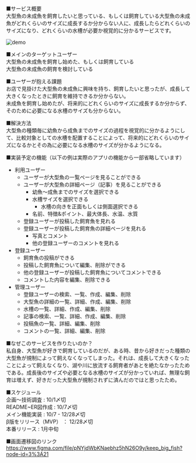 ■サービス概要<br>
	大型魚の未成魚を飼育したいと思っている、もしくは飼育している大型魚の未成魚がどれくらいのサイズに成長するか分からない人に、成長したらどれくらいのサイズになり、どれくらいの水槽が必要か視覚的に分かるサービスです。
	
![demo](https://user-images.githubusercontent.com/96031766/235355024-8e80fe44-1449-490f-a2e5-15bbf3db71bc.gif)

■メインのターゲットユーザー<br>
	大型魚の未成魚を飼育し始めた、もしくは飼育している<br>
	大型魚の未成魚の飼育を検討している

■ユーザーが抱える課題<br>
	お店で見掛けた大型魚の未成魚に興味を持ち、飼育したいと思ったが、成長して大きくなったときに飼育を維持できるか分からない。<br>
	未成魚を飼育し始めたが、将来的にどれくらいのサイズに成長するか分からず、そのために必要になる水槽のサイズも分からない。

■解決方法<br>
	大型魚の種類毎に幼魚から成魚までのサイズの過程を視覚的に分かるようにして、比較対象としての水槽を配置することによって、将来的にどれくらいのサイズになるかとその為に必要になる水槽のサイズが分かるようになる。

■実装予定の機能（以下の例は実際のアプリの機能から一部省略しています）<br>
- 利用ユーザー	
	- ユーザーが大型魚の一覧ページを見ることができる
	- ユーザーが大型魚の詳細ページ（記事）を見ることができる
		- 幼魚〜成魚までのサイズを選択できる
		- 水槽サイズを選択できる
			- 水槽の向きを正面もしくは側面選択できる
		- 名前、特徴&ポイント、最大体長、水温、水質
	- 登録ユーザーが投稿した飼育魚を見れる
	- 登録ユーザーが投稿した飼育魚の詳細ページを見れる
		- 写真とコメント
		- 他の登録ユーザーのコメントを見れる
- 登録ユーザー
	- 飼育魚の投稿ができる
	- 投稿した飼育魚について編集、削除ができる
	- 他の登録ユーザーが投稿した飼育魚についてコメントできる
	- コメントした内容を編集、削除できる
- 管理ユーザー
	- 登録ユーザーの検索、一覧、作成、編集、削除
	- 大型魚の詳細の一覧、詳細、作成、編集、削除
	- 水槽の一覧、詳細、作成、編集、削除
	- 記事の検索、一覧、詳細、作成、編集、削除
	- 投稿魚の一覧、詳細、編集、削除
	- コメントの一覧、詳細、編集、削除

■なぜこのサービスを作りたいのか？<br>
	私自身、大型魚が好きで飼育しているのだが、ある時、昔から好きだった種類の大型魚が規制によって飼えなくなってしまった。それは、成長して大きくなったことによって飼えなくなり、湖や川に放流する飼育者があとを絶たなかったためである。成長後のサイズや必要となる水槽のサイズが分かっていれば、無理な飼育は増えず、好きだった大型魚が規制されずに済んだのではと思ったため。

■スケジュール<br>
  企画〜技術調査 : 10/1〆切<br>
  README~ER図作成 : 10/7〆切<br>
  メイン機能実装 : 10/7 - 12/28〆切<br>
  β版をリリース（MVP） ： 12/28〆切<br>
  本番リリース : 1月中旬<br>

■画面遷移図のリンク<br>
  https://www.figma.com/file/pNYjdWbKNaebhz5hN26O9y/keep_big_fish?node-id=3%3A21
